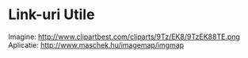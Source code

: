 
Link-uri Utile
=============

Imagine: http://www.clipartbest.com/cliparts/9Tz/EK8/9TzEK88TE.png
Aplicatie: http://www.maschek.hu/imagemap/imgmap